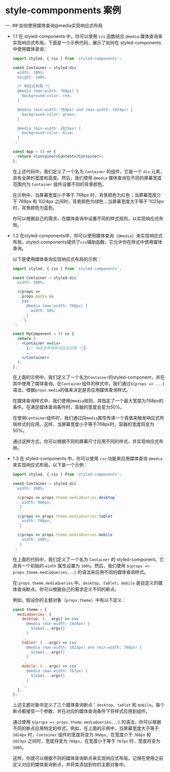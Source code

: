 
# style-commponments 案例

一. ## 如何使用媒体查询@media实现响应式布局

 + 1.1 在 styled-components 中，你可以使用 `css` 函数结合 `@media` 媒体查询来实现响应式布局。下面是一个示例代码，展示了如何在 styled-components 中使用媒体查询：

   ```jsx
   import styled, { css } from 'styled-components';
   
   const Container = styled.div`
     width: 100%;
     height: 100%;
   
     /* 响应式布局 */
     @media (max-width: 768px) {
       background-color: red;
     }
   
     @media (min-width: 769px) and (max-width: 1024px) {
       background-color: green;
     }
   
     @media (min-width: 1025px) {
       background-color: blue;
     }
   `;
   
   const App = () => {
     return <Container>Content</Container>;
   };
   ```

   在上述代码中，我们定义了一个名为 `Container` 的组件，它是一个 `div` 元素，具有全屏的宽度和高度。然后，我们使用 `@media` 媒体查询在不同的屏幕宽度范围内为 `Container` 组件设置不同的背景颜色。
  
   在示例中，当屏幕宽度小于等于 768px 时，背景颜色为红色；当屏幕宽度介于 769px 和 1024px 之间时，背景颜色为绿色；当屏幕宽度大于等于 1025px 时，背景颜色为蓝色。
  
   你可以根据自己的需求，在媒体查询中设置不同的样式规则，以实现响应式布局。
 
+ 1.2 在styled-components中，你可以使用媒体查询（`@media`）来实现响应式布局。styled-components提供了`css`辅助函数，它允许你在样式中使用媒体查询。

  以下是使用媒体查询实现响应式布局的示例：

   ```jsx
   import styled, { css } from 'styled-components';
   
   const Container = styled.div`
     width: 100%;
   
     ${props =>
       props.media &&
       css`
         @media (max-width: 768px) {
           width: 50%;
         }
       `}
   `;
   
   const MyComponent = () => {
     return (
       <Container media>
         {/* 响应式布局样式在此应用 */}
         ...
       </Container>
     );
   };
   ```

  在上面的示例中，我们定义了一个名为`Container`的styled-component，并在其中使用了媒体查询。在`Container`组件的样式中，我们通过`${props => ...}`语法，根据`props.media`的值来决定是否应用媒体查询样式。
  
  在媒体查询样式中，我们使用`@media`规则，并指定了一个最大宽度为768px的条件。在满足媒体查询条件时，容器的宽度会变为50%。
  
  在使用`Container`组件时，我们通过向`media`属性传递一个真值来触发响应式布局样式的应用。这样，当屏幕宽度小于等于768px时，容器的宽度将变为50%。
  
  通过这种方式，你可以根据不同的屏幕尺寸应用不同的样式，并实现响应式布局。
+ 1.3 在 styled-components 中，你可以使用 `css` 功能来应用媒体查询 `@media` 来实现响应式布局。以下是一个示例：

    ```jsx
    import styled, { css } from 'styled-components';
    
    const Container = styled.div`
      width: 100%;
    
      ${props => props.theme.mediaQueries.desktop`
        width: 960px;
      `}
    
      ${props => props.theme.mediaQueries.tablet`
        width: 768px;
      `}
    
      ${props => props.theme.mediaQueries.mobile`
        width: 100%;
      `}
    `;
    ```
    
    在上面的代码中，我们定义了一个名为 `Container` 的 styled-component。它具有一个初始的 `width` 属性设置为 `100%`。然后，我们使用 `${props => props.theme.mediaQueries...}` 的语法来应用不同的媒体查询样式。
    
    在 `props.theme.mediaQueries` 中，`desktop`，`tablet`，`mobile` 是自定义的媒体查询断点。你可以根据自己的需求定义不同的断点。
    
    例如，假设你的主题对象（`props.theme`）中有以下定义：
    
    ```jsx
    const theme = {
      mediaQueries: {
        desktop: (...args) => css`
          @media (min-width: 1024px) {
            ${css(...args)}
          }
        `,
        tablet: (...args) => css`
          @media (max-width: 1023px) and (min-width: 768px) {
            ${css(...args)}
          }
        `,
        mobile: (...args) => css`
          @media (max-width: 767px) {
            ${css(...args)}
          }
        `,
      },
    };
    ```
    
    上述主题对象中定义了三个媒体查询断点：`desktop`、`tablet` 和 `mobile`。每个断点都接受一个参数，并在对应的媒体查询条件下将样式应用到组件。
    
    通过使用 `${props => props.theme.mediaQueries...}` 的语法，你可以根据不同的断点应用特定的样式。例如，在上面的示例中，当屏幕宽度大于等于 `1024px` 时，`Container` 组件的宽度将变为 `960px`，在宽度介于 `768px` 和 `1023px` 之间时，宽度将变为 `768px`，在宽度小于等于 `767px` 时，宽度将变为 `100%`。
    
    这样，你就可以根据不同的媒体查询断点来实现响应式布局。记得在使用之前定义对应的媒体查询断点，并将其添加到你的主题对象中。
